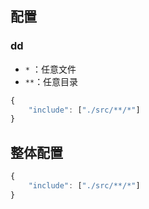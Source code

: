 ## 配置

### dd

- `*` ：任意文件
- `**`：任意目录

```js
{
    "include": ["./src/**/*"]
}
````

## 整体配置

```js
{
    "include": ["./src/**/*"]
}
```